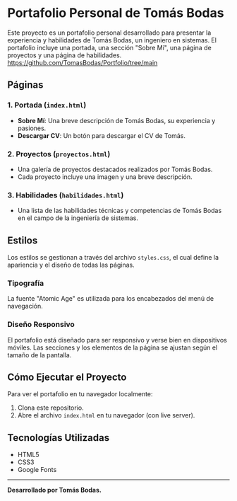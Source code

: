 # Portafolio Personal de Tomás Bodas

Este proyecto es un portafolio personal desarrollado para presentar la experiencia y habilidades de Tomás Bodas, un ingeniero en sistemas. El portafolio incluye una portada, una sección "Sobre Mí", una página de proyectos y una página de habilidades.
https://github.com/TomasBodas/Portfolio/tree/main


## Páginas

### 1. Portada (`index.html`)

- **Sobre Mí**: Una breve descripción de Tomás Bodas, su experiencia y pasiones.
- **Descargar CV**: Un botón para descargar el CV de Tomás.

### 2. Proyectos (`proyectos.html`)

- Una galería de proyectos destacados realizados por Tomás Bodas.
- Cada proyecto incluye una imagen y una breve descripción.

### 3. Habilidades (`habilidades.html`)

- Una lista de las habilidades técnicas y competencias de Tomás Bodas en el campo de la ingeniería de sistemas.

## Estilos

Los estilos se gestionan a través del archivo `styles.css`, el cual define la apariencia y el diseño de todas las páginas.

### Tipografía

La fuente "Atomic Age" es utilizada para los encabezados del menú de navegación.

### Diseño Responsivo

El portafolio está diseñado para ser responsivo y verse bien en dispositivos móviles. Las secciones y los elementos de la página se ajustan según el tamaño de la pantalla.

## Cómo Ejecutar el Proyecto

Para ver el portafolio en tu navegador localmente:

1. Clona este repositorio.
2. Abre el archivo `index.html` en tu navegador (con live server).

## Tecnologías Utilizadas

- HTML5
- CSS3
- Google Fonts

---

**Desarrollado por Tomás Bodas.**
